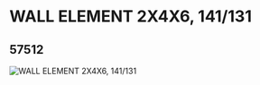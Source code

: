 # WALL ELEMENT 2X4X6, 141/131
## 57512
![WALL ELEMENT 2X4X6, 141/131](https://lc-www-live-s.legocdn.com/media/bricks/5/2/4498052.jpg)